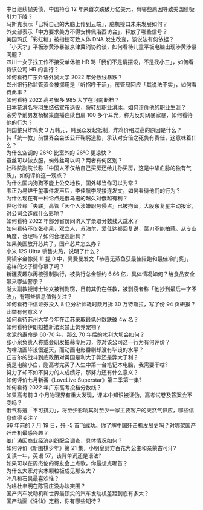 中日继续抛美债，中国持仓 12 年来首次跌破万亿美元，有哪些原因导致美国债吸引力下降？  
马斯克表示「已将自己的大脑上传到云端」，脑机接口未来发展如何？  
外交部表示「中方要求美方不得安排佩洛西访台」，释放了哪些信号？  
美国玛氏「彩虹糖」被指控可致人体 DNA 发生改变，该说法有何依据？  
「小天才」平板涉黄涉暴被京津冀消协约谈，如何看待儿童平板电脑出现涉黄涉暴问题？  
四川一女子找工作不接受单休被 HR 骂「我们不是请摆设，不是找小三」，如何看待该公司 HR 的言行？  
如何看待广东外语外贸大学 2022 年分数线暴跌？  
郑州银行称监管资金被挪用是「听招呼干活」，房管局回应「其说法不实」，如何看待此事？  
如何看待 2022 高考很多 985 大学在河南断档？  
日本花滑名将羽生结弦宣布退役，将转战职业滑冰。如何评价他的职业生涯？  
余秀华前男友杨槠策直播连续自扇 100 多个耳光，称为反对网暴家暴，如何看待他的行为？  
韩国整只炸鸡卖 3 万韩元，韩民众发起抵制，炸鸡价格过高的原因是什么？  
韩「统一教」前世界会会长公开鞠躬道歉，承认对安倍之死负有责任，这意味着什么？  
为什么空调的 26℃ 比室外的 26℃ 更凉快？  
蚕丝可以做衣服，蜘蛛丝可以吗？两者有何区别？  
社科院副院长称「中国人不仅给自己买房还给儿孙买房，这是中华血脉的独有气质」，如何评价这一观点？  
为什么国内狗狗不能上公交地铁，国外却当作习以为常？  
韦正为易烊千玺事件发声后，李佳航李晟接连发文，如何看待他们的行为？  
为什么现在有一种论点是俄乌拖的越久对俄越有利？  
世纪佳缘「失联」高管「因个人涉嫌职务侵占」已被拘留，大股东复星主动报案，对公司会造成什么影响？  
如何看待 2022 年部分省份同济大学录取分数线大跳水？  
如何看待不仅张小泉，双立人，苏泊尔，爱仕达都回复说，菜刀不能拍蒜。从专业角度，合理吗？如何合理选厨具？  
如果美国放开芯片了，国产芯片怎么办？  
小米 12S Ultra 销售火热，说明了什么？  
吴镇宇金像奖 11 提 0 中，吴费曼发文「恭喜无蒸鱼获最佳陪跑和最佳冷门奖」，这样的父子情你慕了吗？  
新疆麦趣尔再被强制执行，被执行总金额约 6.66 亿，具体情况如何？给食品安全带来哪些警示？  
浙大副教授博士论文被判剽窃，目前其仍在任教，被剽窃者称「他抄到最后一字不改」，有哪些信息值得关注？  
如何看待中信证券投入 8 位分析师耗时数月拆 30 万特斯拉，写了份 94 页研报？ 此举有何意义？  
如何看待苏州大学今年在江苏录取最低分数跌破 4w 名？  
如何看待伊朗拟推新法案禁止饲养宠物？  
水泥的寿命是 60-70 年，那么 70 年后的水利大坝会如何？  
张小泉负责人称或会研发拍蒜专用刀，你对该公司这一行为有何评价？  
为啥动画毕设很逆天，而动画电影番剧却没有毕设的水平？  
丘吉尔的战斗到底政策对英国是利大于弊还是弊大于利？  
我是电脑小白，刚高考完买了人生中第一台笔记本电脑，我需要干啥?  
努力了却不如不努力的人成绩好，那努力还有什么意义？  
如何评价七月新番《LoveLive Superstar》第二季第一集?  
如何看待 2022 年广东高考投档分数线？  
如果高考前 3 个月物理界有重大发现，课本中知识被证伪，高考试卷及答案会不变吗？  
俄气称遭「不可抗力」，将至少影响其对至少一家主要客户的天然气供应，哪些信息值得关注？  
66 年前的 7 月 19 日，歼 -5 首飞成功。你了解中国歼击机发展史吗？对哪架国产歼击机最感兴趣？  
姜广涛因商业经济纠纷配合调查，具体情况如何？  
如何评价《新围棋少年》第 21 集，小明皇封方百花为公主和亲蒙古可汗?  
复读一年，英语 57，该背单词还是语法?  
如果可以在周杰伦的哥友会上点歌，你最想点哪首？  
为什么大家对实木颗粒板成见那么大？  
叶凡和石昊最喜欢谁？  
为啥杜聿明在陈官庄没办法突围？  
国产汽车发动机和世界最顶尖的汽车发动机差距到底有多大？  
国产动画《诛仙》定档，你有哪些期待？  
